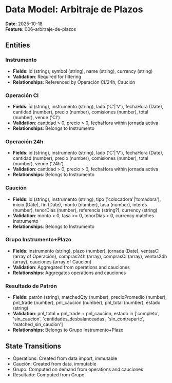 # Data Model: Arbitraje de Plazos

**Date**: 2025-10-18  
**Feature**: 006-arbitraje-de-plazos  

## Entities

### Instrumento

- **Fields**: id (string), symbol (string), name (string), currency (string)
- **Validation**: Required for filtering
- **Relationships**: Referenced by Operación CI/24h, Caución

### Operación CI

- **Fields**: id (string), instrumento (string), lado ('C'|'V'), fechaHora (Date), cantidad (number), precio (number), comisiones (number), total (number), venue ('CI')
- **Validation**: cantidad > 0, precio > 0, fechaHora within jornada activa
- **Relationships**: Belongs to Instrumento

### Operación 24h

- **Fields**: id (string), instrumento (string), lado ('C'|'V'), fechaHora (Date), cantidad (number), precio (number), comisiones (number), total (number), venue ('24h')
- **Validation**: cantidad > 0, precio > 0, fechaHora within jornada activa
- **Relationships**: Belongs to Instrumento

### Caución

- **Fields**: id (string), instrumento (string), tipo ('colocadora'|'tomadora'), inicio (Date), fin (Date), monto (number), tasa (number), interes (number), tenorDias (number), referencia (string?), currency (string)
- **Validation**: monto > 0, tasa >= 0, tenorDias > 0, currency matches instrumento
- **Relationships**: Belongs to Instrumento

### Grupo Instrumento+Plazo

- **Fields**: instrumento (string), plazo (number), jornada (Date), ventasCI (array of Operación), compras24h (array), comprasCI (array), ventas24h (array), cauciones (array of Caución)
- **Validation**: Aggregated from operations and cauciones
- **Relationships**: Aggregates operations and cauciones

### Resultado de Patrón

- **Fields**: patrón (string), matchedQty (number), precioPromedio (number), pnl_trade (number), pnl_caucion (number), pnl_total (number), estado (string)
- **Validation**: pnl_total = pnl_trade + pnl_caucion, estado in ['completo', 'sin_caucion', 'cantidades_desbalanceadas', 'sin_contraparte', 'matched_sin_caucion']
- **Relationships**: Belongs to Grupo Instrumento+Plazo

## State Transitions

- Operations: Created from data import, immutable
- Caución: Created from data, immutable
- Grupo: Computed on demand from operations and cauciones
- Resultado: Computed from Grupo

